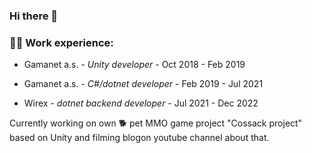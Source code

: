 ### Hi there 👋

### 🧑‍💼 Work experience: 
- Gamanet a.s. - _Unity developer_ - Oct 2018 - Feb 2019
* Gamanet a.s. - _C#/dotnet developer_ - Feb 2019 - Jul 2021
+ Wirex - _dotnet backend developer_ - Jul 2021 - Dec 2022

Currently working on own 🐕 pet MMO game project "Cossack project" based on Unity and filming blogon youtube channel about that.

